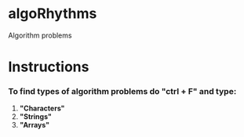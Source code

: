 # algoRhythms
Algorithm problems

# Instructions

### To find types of algorithm problems do "ctrl + F" and type:
1. **"Characters"** 
2. **"Strings"** 
3. **"Arrays"**

